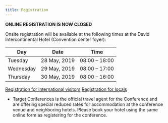 ```yaml
---
title: Registration
---
```


**ONLINE REGISTRATION IS NOW CLOSED**

Onsite registration will be available at the following times at the David Intercontinental Hotel (Convention center foyer):

<table>
  <thead>
    <tr><th>Day</th><th>Date</th><th>Time</th></tr>
  </thead>
  <tbody>
    <tr>
      <td>Tuesday</td>
      <td>28 May, 2019</td>
      <td>08:00 – 18:00</td>
    </tr>
    <tr>
      <td>Wednesday</td>
      <td>29 May, 2019</td>
      <td>08:00 – 17:00</td>
    </tr>
    <tr>
      <td>Thursday</td>
      <td>30 May, 2019</td>
      <td>08:00 – 16:00</td>
    </tr>
  </tbody>
</table>

<a class="registerbutton" href="/registration/registration-international">Registration for international visitors</a>
<a class="registerbutton" href="/registration/registration-locals">Registration for locals</a>

* Target Conferences is the official travel agent for the Conference and are offering special reduced rates for accommodation at the conference venue and neighboring hotels. Please book your hotel using the same online form as registering for the conference.
